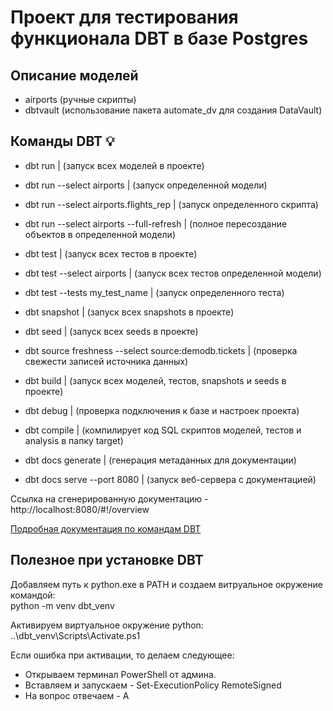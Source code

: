 # Проект для тестирования функционала DBT в базе Postgres

## Описание моделей

- airports (ручные скрипты)
- dbtvault (использование пакета automate_dv для создания DataVault)

## Команды DBT :bulb:

- dbt run                                             | (запуск всех моделей в проекте)
- dbt run --select airports                           | (запуск определенной модели)
- dbt run --select airports.flights_rep               | (запуск определенного скрипта)
- dbt run --select airports --full-refresh            | (полное пересоздание объектов в определенной модели)  

- dbt test                                            | (запуск всех тестов в проекте)
- dbt test --select airports                          | (запуск всех тестов определенной модели)
- dbt test --tests my_test_name                       | (запуск определенного теста)  

- dbt snapshot                                        | (запуск всех snapshots в проекте)
- dbt seed                                            | (запуск всех seeds в проекте)
- dbt source freshness --select source:demodb.tickets | (проверка свежести записей источника данных)  

- dbt build                                           | (запуск всех моделей, тестов, snapshots и seeds в проекте)
- dbt debug                                           | (проверка подключения к базе и настроек проекта)
- dbt compile                                         | (компилирует код SQL скриптов моделей, тестов и analysis в папку target)  

- dbt docs generate                                   | (генерация метаданных для документации)
- dbt docs serve --port 8080                          | (запуск веб-сервера с документацией)

Ссылка на сгенерированную документацию - http://localhost:8080/#!/overview

[Подробная документация по командам DBT](https://docs.getdbt.com/reference/commands/run)


## Полезное при установке DBT

Добавляем путь к python.exe в PATH и создаем витруальное окружение командой:  
python -m venv dbt_venv

Активируем виртуальное окружение python:
..\dbt_venv\Scripts\Activate.ps1

Если ошибка при активации, то делаем следующее:
- Открываем терминал PowerShell от админа.
- Вставляем и запускаем - Set-ExecutionPolicy RemoteSigned
- На вопрос отвечаем - A
